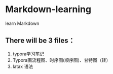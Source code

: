# Markdown-learning
learn Markdown
## There will be 3 files：
1.  typora学习笔记
2. Typora画流程图、时序图(顺序图)、甘特图（转）
3. latax 语法
